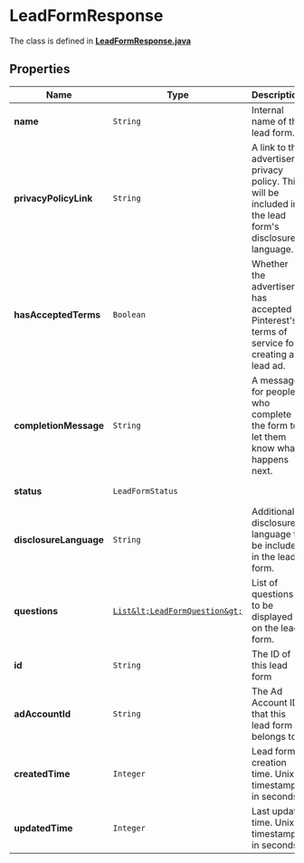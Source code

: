 

# LeadFormResponse

The class is defined in **[LeadFormResponse.java](../../src/main/java/org/openapitools/model/LeadFormResponse.java)**

## Properties

Name | Type | Description | Notes
------------ | ------------- | ------------- | -------------
**name** | `String` | Internal name of the lead form. |  [optional property]
**privacyPolicyLink** | `String` | A link to the advertiser&#39;s privacy policy. This will be included in the lead form&#39;s disclosure language. |  [optional property]
**hasAcceptedTerms** | `Boolean` | Whether the advertiser has accepted Pinterest&#39;s terms of service for creating a lead ad. |  [optional property]
**completionMessage** | `String` | A message for people who complete the form to let them know what happens next. |  [optional property]
**status** | `LeadFormStatus` |  |  [optional property]
**disclosureLanguage** | `String` | Additional disclosure language to be included in the lead form. |  [optional property]
**questions** | [`List&lt;LeadFormQuestion&gt;`](LeadFormQuestion.md) | List of questions to be displayed on the lead form. |  [optional property]
**id** | `String` | The ID of this lead form |  [optional property]
**adAccountId** | `String` | The Ad Account ID that this lead form belongs to. |  [optional property]
**createdTime** | `Integer` | Lead form creation time. Unix timestamp in seconds. |  [optional property]
**updatedTime** | `Integer` | Last update time. Unix timestamp in seconds. |  [optional property]













